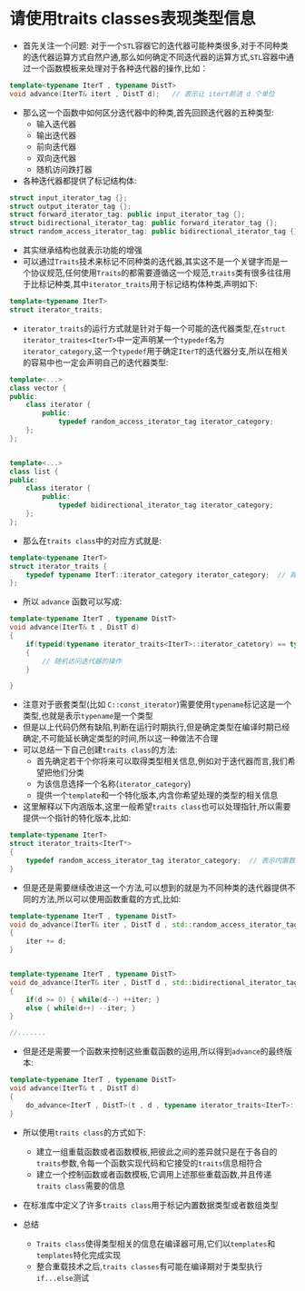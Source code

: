 # 请使用traits classes表现类型信息
- 首先关注一个问题: 对于一个`STL`容器它的迭代器可能种类很多,对于不同种类的迭代器运算方式自然户通,那么如何确定不同迭代器的运算方式,`STL`容器中通过一个函数模板来处理对于各种迭代器的操作,比如：
```cpp
template<typename IterT , typename DistT>
void advance(IterT& itert , DistT d);   // 表示让 itert前进 d 个单位
```
- 那么这一个函数中如何区分迭代器中的种类,首先回顾迭代器的五种类型:
  - 输入迭代器
  - 输出迭代器
  - 前向迭代器
  - 双向迭代器
  - 随机访问跌打器
- 各种迭代器都提供了标记结构体:
```cpp
struct input_iterator_tag {};
struct output_iterator_tag {};
struct forward_iterator_tag: public input_iterator_tag {};
struct bidirectional_iterator_tag: public forward_iterator_tag {};
struct random_access_iterator_tag: public bidirectional_iterator_tag {};
```
- 其实继承结构也就表示功能的增强
- 可以通过`Traits`技术来标记不同种类的迭代器,其实这不是一个关键字而是一个协议规范,任何使用`Traits`的都需要遵循这一个规范,`traits`类有很多往往用于比标记种类,其中`iterator_traits`用于标记结构体种类,声明如下:
```cpp
template<typename IterT>
struct iterator_traits;
```
- `iterator_traits`的运行方式就是针对于每一个可能的迭代器类型,在`struct iterator_traites<IterT>`中一定声明某一个`typedef`名为`iterator_category`,这一个`typedef`用于确定`IterT`的迭代器分支,所以在相关的容易中也一定会声明自己的迭代器类型:
```cpp
template<...>
class vector {
public:
    class iterator {
        public:
            typedef random_access_iterator_tag iterator_category;
    };
};


template<...>
class list {
public:
    class iterator {
        public:
            typedef bidirectional_iterator_tag iterator_category;
    };
};
```
- 那么在`traits class`中的对应方式就是:
```cpp
template<typename IterT>
struct iterator_traits {
    typedef typename IterT::iterator_category iterator_category;  // 其实就是作为一个中转站来标记类型
};
```
- 所以 `advance` 函数可以写成:
```cpp
template<typename IterT , typename DistT>
void advance(IterT& t , DistT d)
{
    if(typeid(typename iterator_traits<IterT>::iterator_catetory) == typeid(random_access_iterator_tag)) 
    {
        // 随机访问迭代器的操作
    }

}
```
- 注意对于嵌套类型(比如 `C::const_iterator`)需要使用`typename`标记这是一个类型,也就是表示`typename`是一个类型
- 但是以上代码仍然有缺陷,判断在运行时期执行,但是确定类型在编译时期已经确定,不可能延长确定类型的时间,所以这一种做法不合理
- 可以总结一下自己创建`traits class`的方法:
  - 首先确定若干个你将来可以取得类型相关信息,例如对于迭代器而言,我们希望把他们分类
  - 为该信息选择一个名称(`iterator_category`)
  - 提供一个`template`和一个特化版本,内含你希望处理的类型的相关信息
- 这里解释以下内涵版本,这里一般希望`traits class`也可以处理指针,所以需要提供一个指针的特化版本,比如:
```cpp
template<typename IterT>
struct iterator_traits<IterT*>
{
    typedef random_access_iterator_tag iterator_category;  // 表示内置数据类型就就是可以看成随机访问迭代器
}
```
- 但是还是需要继续改进这一个方法,可以想到的就是为不同种类的迭代器提供不同的方法,所以可以使用函数重载的方式,比如:
```cpp
template<typename IterT , typename DistT>
void do_advance(IterT& iter , DistT d , std::random_access_iterator_tag)
{
    iter += d;
}


template<typename IterT , typename DistT>
void do_advance(IterT& iter , DistT d , std::bidirectional_iterator_tag)
{
    if(d >= 0) { while(d--) ++iter; }
    else { while(d++) --iter; }
}

//.......
```
- 但是还是需要一个函数来控制这些重载函数的运用,所以得到`advance`的最终版本:
```cpp
template<typename IterT , typename DistT>
void advance(IterT& t , DistT d)
{
    do_advance<IterT , DistT>(t , d , typename iterator_traits<IterT>::iterator_category());
}
```
- 所以使用`traits class`的方式如下:
  - 建立一组重载函数或者函数模板,把彼此之间的差异就只是在于各自的`traits`参数,令每一个函数实现代码和它接受的`traits`信息相符合
  - 建立一个控制函数或者函数模板,它调用上述那些重载函数,并且传递`traits class`需要的信息
- 在标准库中定义了许多`traits class`用于标记内置数据类型或者数组类型

- 总结
  - `Traits class`使得类型相关的信息在编译器可用,它们以`templates`和`templates`特化完成实现
  - 整合重载技术之后,`traits classes`有可能在编译期对于类型执行`if...else`测试